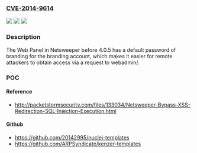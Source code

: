 ### [CVE-2014-9614](https://cve.mitre.org/cgi-bin/cvename.cgi?name=CVE-2014-9614)
![](https://img.shields.io/static/v1?label=Product&message=n%2Fa&color=blue)
![](https://img.shields.io/static/v1?label=Version&message=n%2Fa&color=blue)
![](https://img.shields.io/static/v1?label=Vulnerability&message=n%2Fa&color=brighgreen)

### Description

The Web Panel in Netsweeper before 4.0.5 has a default password of branding for the branding account, which makes it easier for remote attackers to obtain access via a request to webadmin/.

### POC

#### Reference
- http://packetstormsecurity.com/files/133034/Netsweeper-Bypass-XSS-Redirection-SQL-Injection-Execution.html

#### Github
- https://github.com/20142995/nuclei-templates
- https://github.com/ARPSyndicate/kenzer-templates

